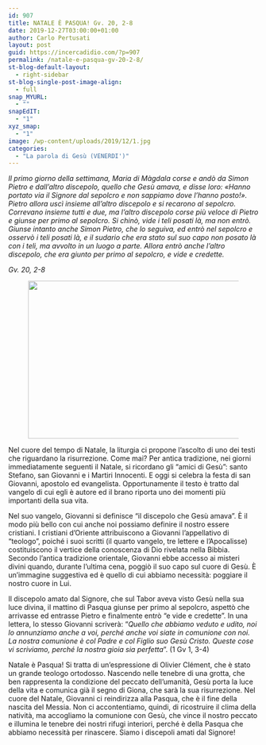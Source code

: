 ```yaml
---
id: 907
title: NATALE È PASQUA! Gv. 20, 2-8
date: 2019-12-27T03:00:00+01:00
author: Carlo Pertusati
layout: post
guid: https://incercadidio.com/?p=907
permalink: /natale-e-pasqua-gv-20-2-8/
st-blog-default-layout:
  - right-sidebar
st-blog-single-post-image-align:
  - full
snap_MYURL:
  - ""
snapEdIT:
  - "1"
xyz_smap:
  - "1"
image: /wp-content/uploads/2019/12/1.jpg
categories:
  - "La parola di Gesù (VENERDI')"
---
```

_Il primo giorno della settimana, Maria di Màgdala corse e andò da Simon Pietro e dall&#8217;altro discepolo, quello che Gesù amava, e disse loro: «Hanno portato via il Signore dal sepolcro e non sappiamo dove l&#8217;hanno posto!». Pietro allora uscì insieme all&#8217;altro discepolo e si recarono al sepolcro. Correvano insieme tutti e due, ma l&#8217;altro discepolo corse più veloce di Pietro e giunse per primo al sepolcro. Si chinò, vide i teli posati là, ma non entrò. Giunse intanto anche Simon Pietro, che lo seguiva, ed entrò nel sepolcro e osservò i teli posati là, e il sudario che era stato sul suo capo non posato là con i teli, ma avvolto in un luogo a parte. Allora entrò anche l&#8217;altro discepolo, che era giunto per primo al sepolcro, e vide e credette._

<p class="has-text-align-right">
  <em>Gv. 20, 2-8</em>
</p><figure class="wp-block-image size-large is-resized">

<img src="https://incercadidio.com/wp-content/uploads/2019/12/2.jpg" alt="" class="wp-image-909" width="583" height="318" srcset="https://incercadidio.com/wp-content/uploads/2019/12/2.jpg 440w, https://incercadidio.com/wp-content/uploads/2019/12/2-300x164.jpg 300w" sizes="(max-width: 583px) 100vw, 583px" /> </figure> 

Nel cuore del tempo di Natale, la liturgia ci propone l’ascolto di uno dei testi che riguardano la risurrezione. Come mai? Per antica tradizione, nei giorni immediatamente seguenti il Natale, si ricordano gli “amici di Gesù”: santo Stefano, san Giovanni e i Martiri Innocenti. E oggi si celebra la festa di san Giovanni, apostolo ed evangelista. Opportunamente il testo è tratto dal vangelo di cui egli è autore ed il brano riporta uno dei momenti più importanti della sua vita.

Nel suo vangelo, Giovanni si definisce “il discepolo che Gesù amava”. È il modo più bello con cui anche noi possiamo definire il nostro essere cristiani. I cristiani d’Oriente attribuiscono a Giovanni l’appellativo di “teologo”, poiché i suoi scritti (il quarto vangelo, tre lettere e l’Apocalisse) costituiscono il vertice della conoscenza di Dio rivelata nella Bibbia. Secondo l’antica tradizione orientale, Giovanni ebbe accesso ai misteri divini quando, durante l’ultima cena, poggiò il suo capo sul cuore di Gesù. È un’immagine suggestiva ed è quello di cui abbiamo necessità: poggiare il nostro cuore in Lui. 

Il discepolo amato dal Signore, che sul Tabor aveva visto Gesù nella sua luce divina, il mattino di Pasqua giunse per primo al sepolcro, aspettò che arrivasse ed entrasse Pietro e finalmente entrò “e vide e credette”. In una lettera, lo stesso Giovanni scriverà: “_Quello che abbiamo veduto e udito, noi lo annunziamo anche a voi, perché anche voi siate in comunione con noi. La nostra comunione è col Padre e col Figlio suo Gesù Cristo. Queste cose vi scriviamo, perché la nostra gioia sia perfetta_”. (1 Gv 1, 3-4)

Natale è Pasqua! Si tratta di un’espressione di Olivier Clément, che è stato un grande teologo ortodosso. Nascendo nelle tenebre di una grotta, che ben rappresenta la condizione del peccato dell’umanità, Gesù porta la luce della vita e comunica già il segno di Giona, che sarà la sua risurrezione. Nel cuore del Natale, Giovanni ci reindirizza alla Pasqua, che è il fine della nascita del Messia. Non ci accontentiamo, quindi, di ricostruire il clima della natività, ma accogliamo la comunione con Gesù, che vince il nostro peccato e illumina le tenebre dei nostri rifugi interiori, perché è della Pasqua che abbiamo necessità per rinascere. Siamo i discepoli amati dal Signore!